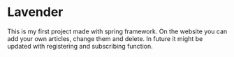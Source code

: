 # Lavender

This is my first project made with spring framework. On the website you can add your own articles, change them and delete. In future it might be updated with registering and subscribing function.
